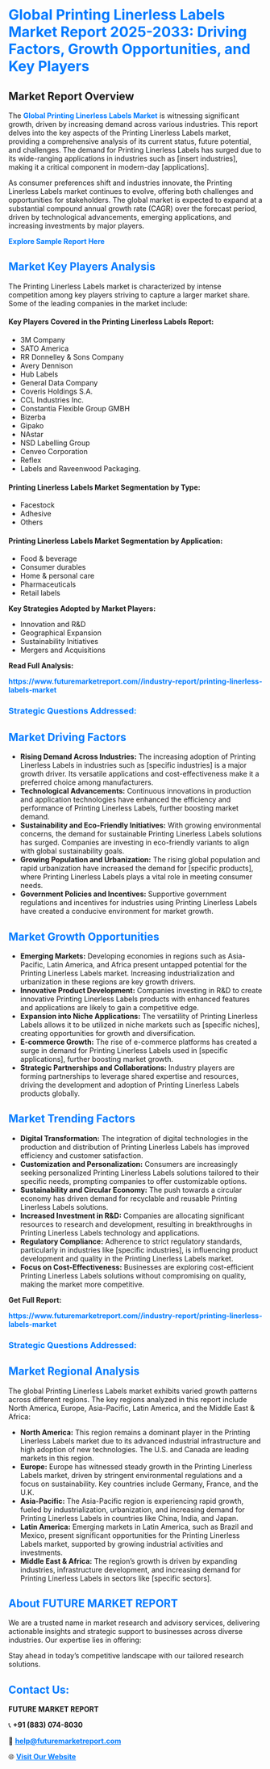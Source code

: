 <h1 style="color: #007BFF;">Global Printing Linerless Labels Market Report 2025-2033: Driving Factors, Growth Opportunities, and Key Players</h1>

<section id="overview">
<h2>Market Report Overview</h2>
<p>The <a href="https://www.futuremarketreport.com//industry-report/printing-linerless-labels-market" style="color: #007BFF; text-decoration: none;"><strong>Global Printing Linerless Labels Market</strong></a> is witnessing significant growth, driven by increasing demand across various industries. This report delves into the key aspects of the Printing Linerless Labels market, providing a comprehensive analysis of its current status, future potential, and challenges. The demand for Printing Linerless Labels has surged due to its wide-ranging applications in industries such as [insert industries], making it a critical component in modern-day [applications].</p>
<p>As consumer preferences shift and industries innovate, the Printing Linerless Labels market continues to evolve, offering both challenges and opportunities for stakeholders. The global market is expected to expand at a substantial compound annual growth rate (CAGR) over the forecast period, driven by technological advancements, emerging applications, and increasing investments by major players.</p>
</section>

<section id="overview">
<p><a href="https://www.futuremarketreport.com//request-sample/reportId=59357" style="color: #007BFF; text-decoration: none;"><strong>Explore Sample Report Here</strong></a></p>
</section>

<section id="key-players">
<h2 style="color: #007BFF;">Market Key Players Analysis</h2>
<p>The Printing Linerless Labels market is characterized by intense competition among key players striving to capture a larger market share. Some of the leading companies in the market include:</p>
<h4>Key Players Covered in the Printing Linerless Labels Report:</h4>
<ul><li>3M Company</li><li>SATO America</li><li>RR Donnelley &amp; Sons Company</li><li>Avery Dennison</li><li>Hub Labels</li><li>General Data Company</li><li>Coveris Holdings S.A.</li><li>CCL Industries Inc.</li><li>Constantia Flexible Group GMBH</li><li>Bizerba</li><li>Gipako</li><li>NAstar</li><li>NSD Labelling Group</li><li>Cenveo Corporation</li><li>Reflex</li><li>Labels and Raveenwood Packaging.</li></ul>
<h4>Printing Linerless Labels Market Segmentation by Type:</h4>
<ul><li>Facestock</li><li>Adhesive</li><li>Others</li></ul>

<h4>Printing Linerless Labels Market Segmentation by Application:</h4>
<ul><li>Food &amp; beverage</li><li>Consumer durables</li><li>Home &amp; personal care</li><li>Pharmaceuticals</li><li>Retail labels</li></ul>
<p><strong>Key Strategies Adopted by Market Players:</strong></p>
<ul>
<li>Innovation and R&D</li>
<li>Geographical Expansion</li>
<li>Sustainability Initiatives</li>
<li>Mergers and Acquisitions</li>
</ul>
</section>

<section>
<p><strong>Read Full Analysis: </strong></p><a href="https://www.futuremarketreport.com//industry-report/printing-linerless-labels-market" style="color: #007BFF; text-decoration: none;"><strong>https://www.futuremarketreport.com//industry-report/printing-linerless-labels-market</strong></a>
<h3 style="color: #007BFF;">Strategic Questions Addressed:</h3>
</section>

<section id="driving-factors">
<h2 style="color: #007BFF;">Market Driving Factors</h2>
<ul>
<li><strong>Rising Demand Across Industries:</strong> The increasing adoption of Printing Linerless Labels in industries such as [specific industries] is a major growth driver. Its versatile applications and cost-effectiveness make it a preferred choice among manufacturers.</li>
<li><strong>Technological Advancements:</strong> Continuous innovations in production and application technologies have enhanced the efficiency and performance of Printing Linerless Labels, further boosting market demand.</li>
<li><strong>Sustainability and Eco-Friendly Initiatives:</strong> With growing environmental concerns, the demand for sustainable Printing Linerless Labels solutions has surged. Companies are investing in eco-friendly variants to align with global sustainability goals.</li>
<li><strong>Growing Population and Urbanization:</strong> The rising global population and rapid urbanization have increased the demand for [specific products], where Printing Linerless Labels plays a vital role in meeting consumer needs.</li>
<li><strong>Government Policies and Incentives:</strong> Supportive government regulations and incentives for industries using Printing Linerless Labels have created a conducive environment for market growth.</li>
</ul>
</section>

<section id="growth-opportunities">
<h2 style="color: #007BFF;">Market Growth Opportunities</h2>
<ul>
<li><strong>Emerging Markets:</strong> Developing economies in regions such as Asia-Pacific, Latin America, and Africa present untapped potential for the Printing Linerless Labels market. Increasing industrialization and urbanization in these regions are key growth drivers.</li>
<li><strong>Innovative Product Development:</strong> Companies investing in R&D to create innovative Printing Linerless Labels products with enhanced features and applications are likely to gain a competitive edge.</li>
<li><strong>Expansion into Niche Applications:</strong> The versatility of Printing Linerless Labels allows it to be utilized in niche markets such as [specific niches], creating opportunities for growth and diversification.</li>
<li><strong>E-commerce Growth:</strong> The rise of e-commerce platforms has created a surge in demand for Printing Linerless Labels used in [specific applications], further boosting market growth.</li>
<li><strong>Strategic Partnerships and Collaborations:</strong> Industry players are forming partnerships to leverage shared expertise and resources, driving the development and adoption of Printing Linerless Labels products globally.</li>
</ul>
</section>

<section id="trending-factors">
<h2 style="color: #007BFF;">Market Trending Factors</h2>
<ul>
<li><strong>Digital Transformation:</strong> The integration of digital technologies in the production and distribution of Printing Linerless Labels has improved efficiency and customer satisfaction.</li>
<li><strong>Customization and Personalization:</strong> Consumers are increasingly seeking personalized Printing Linerless Labels solutions tailored to their specific needs, prompting companies to offer customizable options.</li>
<li><strong>Sustainability and Circular Economy:</strong> The push towards a circular economy has driven demand for recyclable and reusable Printing Linerless Labels solutions.</li>
<li><strong>Increased Investment in R&D:</strong> Companies are allocating significant resources to research and development, resulting in breakthroughs in Printing Linerless Labels technology and applications.</li>
<li><strong>Regulatory Compliance:</strong> Adherence to strict regulatory standards, particularly in industries like [specific industries], is influencing product development and quality in the Printing Linerless Labels market.</li>
<li><strong>Focus on Cost-Effectiveness:</strong> Businesses are exploring cost-efficient Printing Linerless Labels solutions without compromising on quality, making the market more competitive.</li>
</ul>
</section>

<section>
<p><strong>Get Full Report: </strong></p><a href="https://www.futuremarketreport.com//industry-report/printing-linerless-labels-market" style="color: #007BFF; text-decoration: none;"><strong>https://www.futuremarketreport.com//industry-report/printing-linerless-labels-market</strong></a>
<h3 style="color: #007BFF;">Strategic Questions Addressed:</h3>
</section>


<section id="regional-analysis">
<h2 style="color: #007BFF;">Market Regional Analysis</h2>
<p>The global Printing Linerless Labels market exhibits varied growth patterns across different regions. The key regions analyzed in this report include North America, Europe, Asia-Pacific, Latin America, and the Middle East & Africa:</p>
<ul>
<li><strong>North America:</strong> This region remains a dominant player in the Printing Linerless Labels market due to its advanced industrial infrastructure and high adoption of new technologies. The U.S. and Canada are leading markets in this region.</li>
<li><strong>Europe:</strong> Europe has witnessed steady growth in the Printing Linerless Labels market, driven by stringent environmental regulations and a focus on sustainability. Key countries include Germany, France, and the U.K.</li>
<li><strong>Asia-Pacific:</strong> The Asia-Pacific region is experiencing rapid growth, fueled by industrialization, urbanization, and increasing demand for Printing Linerless Labels in countries like China, India, and Japan.</li>
<li><strong>Latin America:</strong> Emerging markets in Latin America, such as Brazil and Mexico, present significant opportunities for the Printing Linerless Labels market, supported by growing industrial activities and investments.</li>
<li><strong>Middle East & Africa:</strong> The region’s growth is driven by expanding industries, infrastructure development, and increasing demand for Printing Linerless Labels in sectors like [specific sectors].</li>
</ul>
</section>

<footer>
<h2 style="color: #007BFF;">About FUTURE MARKET REPORT</h2>
<p>We are a trusted name in market research and advisory services, delivering actionable insights and strategic support to businesses across diverse industries. Our expertise lies in offering:</p>

<p>Stay ahead in today’s competitive landscape with our tailored research solutions.</p>

<h2 style="color: #007BFF;">Contact Us:</h2>
<p><strong>FUTURE MARKET REPORT</strong></p>
<p>📞 <strong>+91 (883) 074-8030</strong></p>
<p>📧 <strong><a href="mailto:help@futuremarketreport.com" style="color: #007BFF;">help@futuremarketreport.com</a></strong></p>
<p>🌐 <strong><a href="https://www.futuremarketreport.com/" style="color: #007BFF;">Visit Our Website</a></strong></p>
</footer>